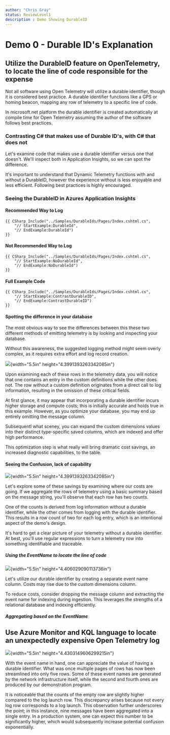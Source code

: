 ```yaml
---
author: "Chris Gray"
status: ReviewLevel1
description : Demo Showing DurableID
---
```


# Demo 0 - Durable ID's Explanation

## Utilize the DurableID feature on OpenTelemetry, to locate the line of code responsible for the expense

Not all software using Open Telemetry will utilize a durable identifier,
though it is considered best practice. A durable identifier functions
like a GPS or homing beacon, mapping any row of telemetry to a specific
line of code.

In microsoft.net platform the durable identifier is created
automatically at compile time for Open Telemetry assuming the author of
the software follows best practices.

### Contrasting C# that makes use of Durable ID's, with C# that does not

Let's examine code that makes use a durable identifier versus one that
doesn't. We'll inspect both in Application Insights, so we can spot the
difference.

It's important to understand that Dynamic Telemetry functions with and
without a DurableID, however the experience without is less enjoyable
and less efficient. Following best practices is highly encouraged.

### Seeing the DurableID in Azures Application Insights

#### Recommended Way to Log

``` cdocs_include
{{ CSharp_Include("../Samples/DurableIds/Pages/Index.cshtml.cs",
    "// StartExample:DurableId",
    "// EndExample:DurableId")
}}
```

#### Not Recommended Way to Log

``` cdocs_include
{{ CSharp_Include("../Samples/DurableIds/Pages/Index.cshtml.cs",
    "// StartExample:NoDurableId",
    "// EndExample:NoDurableId")
}}
```

#### Full Example Code

``` cdocs_include
{{ CSharp_Include("../Samples/DurableIds/Pages/Index.cshtml.cs",
    "// StartExample:ContrastDurableID",
    "// EndExample:ContrastDurableID")
}}
```

#### Spotting the difference in your database

The most obvious way to see the differences between this these two
different methods of emitting telemetry is by looking and inspecting
your database.

Without this awareness, the suggested logging method might seem overly
complex, as it requires extra effort and log record creation.

![](../orig_media/Demo.1.DurableID.Contrast.png){width="5.5in"
height="4.3991393263342085in"}

Upon examining each of these rows in the telemetry data, you will notice
that one contains an entry in the custom definitions while the other
does not. The row without a custom definition originates from a direct
call to log information, resulting in the omission of these critical
fields.

At first glance, it may appear that incorporating a durable identifier
incurs higher storage and compute costs; this is initially accurate and
holds true in this example. However, as you optimize your database, you
may end up entirely omitting the message column.

Subsequentl what sceney, you can expand the custom dimensions values
into their distinct type-specific saved columns, which are indexed and
offer high performance.

This optimization step is what really will bring dramatic cost savings,
an increased diagnostic capabilities, to the table.

#### Seeing the Confusion, lack of capability

![](../orig_media/Demo.1.DurableID.SummarizeContrast.png){width="5.5in"
height="4.3991393263342085in"}

Let's explore some of these savings by examining where our costs are
going. If we aggregate the rows of telemetry using a basic summary based
on the message string, you'll observe that each row has two counts.

One of the counts is derived from log information without a durable
identifier, while the other comes from logging with the durable
identifier. This results in a row count of two for each log entry, which
is an intentional aspect of the demo's design.

It's hard to get a clear picture of your telemetry without a durable
identifier. At best, you'll use regular expressions to turn a telemetry
row into something identifiable and traceable.

##### Using the EventName to locate the line of code

![](../orig_media/Demo.1.DurableID.ExtendEventName.png){width="5.5in"
height="4.406029090113736in"}

Let's utilize our durable identifier by creating a separate event name
column. Costs may rise due to the custom dimensions column.

To reduce costs, consider dropping the message column and extracting the
event name for indexing during ingestion. This leverages the strengths
of a relational database and indexing efficiently.

##### Aggregating based on the EventName

## Use Azure Monitor and KQL language to locate an unexpectedly expensive Open Telemetry log

![](../orig_media/Demo.1.DurableID.SummarizeContrast.png){width="5.5in"
height="4.4303149606299215in"}

With the event name in hand, one can appreciate the value of having a
durable identifier. What was once multiple pages of rows has now been
streamlined into only five rows. Some of these event names are generated
by the network infrastructure itself, while the second and fourth ones
are produced by our demonstration program.

It is noticeable that the counts of the empty row are slightly higher
compared to the log launch row. This discrepancy arises because not
every log row corresponds to a log launch. This observation further
underscores the point; in this instance, nine messages have been
aggregated into a single entry. In a production system, one can expect
this number to be significantly higher, which would subsequently
increase potential confusion exponentially.
